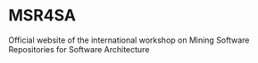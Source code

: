 # MSR4SA 

Official website of the international workshop on Mining Software Repositories for Software Architecture
